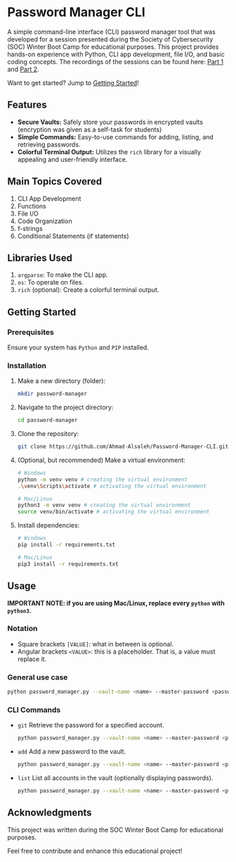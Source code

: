# Password Manager CLI

A simple command-line interface (CLI) password manager tool that was developed for a session presented during the Society of Cybersecurity (SOC) Winter Boot Camp for educational purposes. This project provides hands-on experience with Python, CLI app development, file I/O, and basic coding concepts. The recordings of the sessions can be found here: [Part 1](https://youtu.be/fbM739icFls?t=2457) and [Part 2](https://www.youtube.com/watch?v=JsLU1XCZt_o).

Want to get started? Jump to [Getting Started](#markdown-header-getting-started)!

## Features

- **Secure Vaults:** Safely store your passwords in encrypted vaults (encryption was given as a self-task for students)
- **Simple Commands:** Easy-to-use commands for adding, listing, and retrieving passwords.
- **Colorful Terminal Output:** Utilizes the `rich` library for a visually appealing and user-friendly interface.

## Main Topics Covered

1. CLI App Development
2. Functions
3. File I/O
4. Code Organization
5. f-strings
6. Conditional Statements (if statements)

## Libraries Used

1. `argparse`: To make the CLI app.
2. `os`: To operate on files.
3. `rich` (optional): Create a colorful terminal output.

## Getting Started

### Prerequisites

Ensure your system has `Python` and `PIP` installed.

### Installation

1. Make a new directory (folder):

   ```bash
   mkdir password-manager
   ```
2. Navigate to the project directory:

   ```bash
   cd password-manager
   ```
3. Clone the repository:

   ```bash
   git clone https://github.com/Ahmad-Alsaleh/Password-Manager-CLI.git
   ```
4. (Optional, but recommended) Make a virtual environment:
    ```bash
    # Windows
    python -m venv venv # creating the virtual environment
    .\venv\Scripts\activate # activating the virtual environment
    ```
    
    ```bash
    # Mac/Linux
    python3 -m venv venv # creating the virtual environment
    source venv/bin/activate # activating the virtual environment
    ```
5. Install dependencies:

   ```bash
   # Windows
   pip install -r requirements.txt
   ```

   ```bash
   # Mac/Linux
   pip3 install -r requirements.txt
   ```

## Usage

**IMPORTANT NOTE: if you are using Mac/Linux, replace every `python` with `python3`.**

### Notation

* Square brackets `[VALUE]`: what in between is optional.
* Angular brackets `<VALUE>`: this is a placeholder. That is, a value must replace it.

### General use case

```bash
python password_manager.py --vault-name <name> --master-password <password> COMMAND [OPTIONS]
```

### CLI Commands

* `git` Retrieve the password for a specified account.

  ```bash
  python password_manager.py --vault-name <name> --master-password <password> get <account-name>
  ```
* `add` Add a new password to the vault.

  ```bash
  python password_manager.py --vault-name <name> --master-password <password> add <account-name> <password>
  ```
* `list` List all accounts in the vault (optionally displaying passwords).

  ```bash
  python password_manager.py --vault-name <name> --master-password <password> list [--show-passwords]
  ```

## Acknowledgments

This project was written during the SOC Winter Boot Camp for educational purposes.

Feel free to contribute and enhance this educational project!
